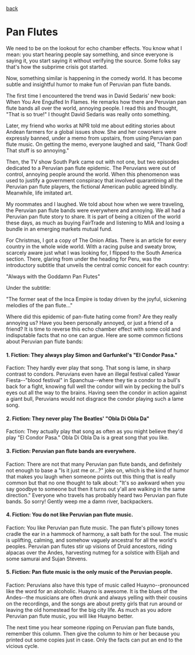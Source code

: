 [back](/writing.html)

# Pan Flutes

We need to be on the lookout for echo chamber effects. You know what I mean: you start hearing people say something, and since everyone is saying it, you start saying it without verifying the source. Some folks say that's how the subprime crisis got started.

Now, something similar is happening in the comedy world. It has become subtle and insightful humor to make fun of Peruvian pan flute bands.

The first time I encountered the trend was in David Sedaris' new book: When You Are Engulfed In Flames. He remarks how there are Peruvian pan flute bands all over the world, annoying people. I read this and thought, "That is so true!" I thought David Sedaris was really onto something.

Later, my friend who works at NPR told me about editing stories about Andean farmers for a global issues show. She and her coworkers were expressly banned, under a memo from upstairs, from using Peruvian pan flute music. On getting the memo, everyone laughed and said, "Thank God! That stuff is so annoying."

Then, the TV show South Park came out with not one, but two episodes dedicated to a Peruvian pan flute epidemic. The Peruvians were out of control, annoying people around the world. When this phenomenon was used to justify a government conspiracy that involved quarantining all the Peruvian pan flute players, the fictional American public agreed blindly.  Meanwhile, life imitated art.

My roommates and I laughed. We told about how when we were traveling, the Peruvian pan flute bands were everywhere and annoying. We all had a Peruvian pan flute story to share. It is part of being a citizen of the world these days, as much as buying FairTrade and listening to MIA and losing a bundle in an emerging markets mutual fund.

For Christmas, I got a copy of The Onion Atlas. There is an article for every country in the whole wide world. With a racing pulse and sweaty brow, scarcely aware just what I was looking for, I flipped to the South America section. There, glaring from under the heading for Peru, was the introductory subtitle that unveils the central comic conceit for each country:

"Always with the Goddamn Pan Flutes"

Under the subtitle:

"The former seat of the Inca Empire is today driven by the joyful, sickening melodies of the pan flute..."

Where did this epidemic of pan-flute hating come from? Are they really annoying us? Have you been personally annoyed, or just a friend of a friend? It is time to reverse this echo chamber effect with some cold and indisputable facts that no one can argue. Here are some common fictions about Peruvian pan flute bands:

#### 1. Fiction: They always play Simon and Garfunkel's "El Condor Pasa."

Faction: They hardly ever play that song. That song is lame, in sharp contrast to condors. Peruvians even have an illegal festival called Yawar Fiesta--"blood festival" in Spanchua--where they tie a condor to a bull's back for a fight, knowing full well the condor will win by pecking the bull's eyes out all the way to the brains. Having seen the condor in action against a giant bull, Peruvians would not disgrace the condor playing such a lame song.

#### 2. Fiction: They never play The Beatles' "Obla Di Obla Da"

Faction: They actually play that song as often as you might believe they'd play "El Condor Pasa." Obla Di Obla Da is a great song that you like.

#### 3. Fiction: Peruvian pan flute bands are everywhere.

Faction: There are not that many Peruvian pan flute bands, and definitely not enough to base a "Is it just me or...?" joke on, which is the kind of humor that makes you laugh when someone points out this thing that is really common but that no one thought to talk about: "It's so awkward when you say goodbye to someone but then it turns out y'all are walking in the same direction." Everyone who travels has probably heard two Peruvian pan flute bands. So sorry! Gently weep me a damn river, backpackers.

#### 4. Fiction: You do not like Peruvian pan flute music.

Faction: You like Peruvian pan flute music. The pan flute's pillowy tones cradle the ear in a hammock of harmony, a salt bath for the soul. The music is uplifting, calming, and somehow vaguely ancestral for all the world's peoples. Peruvian pan flutes stir up visions of Druid ancestors, riding alpacas over the Andes, harvesting nutmeg for a solstice with Elijah and some samurai and Sujan Stevens.

#### 5. Fiction: Pan flute music is the only music of the Peruvian people.

Faction: Peruvians also have this type of music called Huayno--pronounced like the word for an alcoholic. Huayno is awesome. It is the blues of the Andes--the musicians are often drunk and always yelling with their cousins on the recordings, and the songs are about pretty girls that run around or leaving the old homestead for the big city life. As much as you adore Peruvian pan flute music, you will like Huayno better.

The next time you hear someone ripping on Peruvian pan flute bands, remember this column. Then give the column to him or her because you printed out some copies just in case. Only the facts can put an end to the vicious cycle.